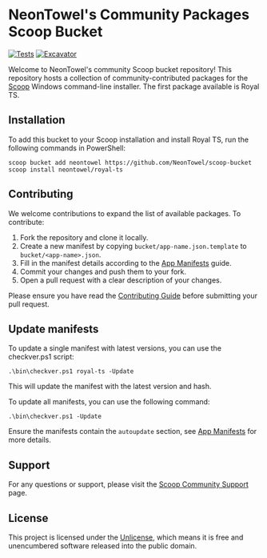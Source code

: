 # NeonTowel's Community Packages Scoop Bucket

[![Tests](https://github.com/NeonTowel/scoop-bucket/actions/workflows/ci.yml/badge.svg)](https://github.com/NeonTowel/scoop-bucket/actions/workflows/ci.yml) [![Excavator](https://github.com/NeonTowel/scoop-bucket/actions/workflows/excavator.yml/badge.svg)](https://github.com/NeonTowel/scoop-bucket/actions/workflows/excavator.yml)

Welcome to NeonTowel's community Scoop bucket repository! This repository hosts a collection of community-contributed packages for the [Scoop](https://scoop.sh) Windows command-line installer. The first package available is Royal TS.

## Installation

To add this bucket to your Scoop installation and install Royal TS, run the following commands in PowerShell:

```pwsh
scoop bucket add neontowel https://github.com/NeonTowel/scoop-bucket
scoop install neontowel/royal-ts
```

## Contributing

We welcome contributions to expand the list of available packages. To contribute:

1. Fork the repository and clone it locally.
2. Create a new manifest by copying `bucket/app-name.json.template` to `bucket/<app-name>.json`.
3. Fill in the manifest details according to the [App Manifests](https://github.com/ScoopInstaller/Scoop/wiki/App-Manifests) guide.
4. Commit your changes and push them to your fork.
5. Open a pull request with a clear description of your changes.

Please ensure you have read the [Contributing Guide](https://github.com/ScoopInstaller/.github/blob/main/.github/CONTRIBUTING.md) before submitting your pull request.

## Update manifests

To update a single manifest with latest versions, you can use the checkver.ps1 script:

```pwsh
.\bin\checkver.ps1 royal-ts -Update
```

This will update the manifest with the latest version and hash.

To update all manifests, you can use the following command:

```pwsh
.\bin\checkver.ps1 -Update
```

Ensure the manifests contain the `autoupdate` section, see [App Manifests](https://github.com/ScoopInstaller/Scoop/wiki/App-Manifests) for more details.

## Support

For any questions or support, please visit the [Scoop Community Support](https://github.com/ScoopInstaller/Scoop/discussions) page.

## License

This project is licensed under the [Unlicense](LICENSE), which means it is free and unencumbered software released into the public domain.
